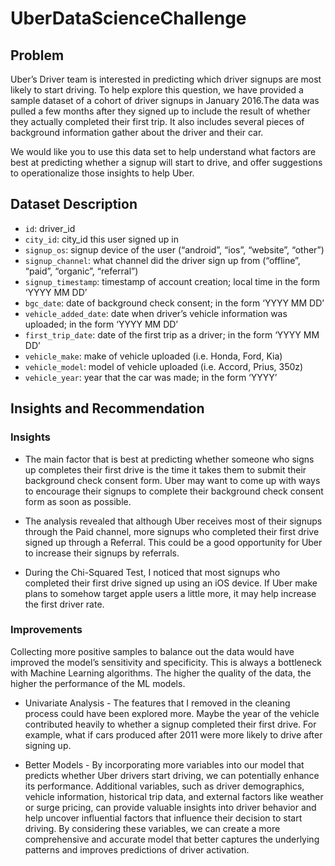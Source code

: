 # UberDataScienceChallenge

## Problem
Uber’s Driver team is interested in predicting which driver signups are most likely to start driving. To help explore this question, we have provided a sample dataset of a cohort of driver signups in January 2016.The data was pulled a few months after they signed up to include the result of whether they actually completed their first trip. It also includes several pieces of background information gather about the driver and their car.

We would like you to use this data set to help understand what factors are best at predicting whether a signup will start to drive, and offer suggestions to operationalize those insights to help Uber.

## Dataset Description
* `id`: driver_id
* `city_id`: city_id this user signed up in
* `signup_os`: signup device of the user (“android”, “ios”, “website”, “other”)
* `signup_channel`: what channel did the driver sign up from (“offline”, “paid”, “organic”, “referral”)
* `signup_timestamp`: timestamp of account creation; local time in the form ‘YYYY MM DD’
* `bgc_date`: date of background check consent; in the form ‘YYYY MM DD’
* `vehicle_added_date`: date when driver’s vehicle information was uploaded; in the form ‘YYYY MM DD’
* `first_trip_date`: date of the first trip as a driver; in the form ‘YYYY MM DD’
* `vehicle_make`: make of vehicle uploaded (i.e. Honda, Ford, Kia)
* `vehicle_model`: model of vehicle uploaded (i.e. Accord, Prius, 350z)
* `vehicle_year`: year that the car was made; in the form ‘YYYY’

## Insights and Recommendation
### Insights
* The main factor that is best at predicting whether someone who signs up completes their first drive is the time it takes them to submit their background check consent form. Uber may want to come up with ways to encourage their signups to complete their background check consent form as soon as possible.

* The analysis revealed that although Uber receives most of their signups through the Paid channel, more signups who completed their first drive signed up through a Referral. This could be a good opportunity for Uber to increase their signups by referrals.

* During the Chi-Squared Test, I noticed that most signups who completed their first drive signed up using an iOS device. If Uber make plans to somehow target apple users a little more, it may help increase the first driver rate.

### Improvements
Collecting more positive samples to balance out the data would have improved the model’s sensitivity and specificity. This is always a bottleneck with Machine Learning algorithms. The higher the quality of the data, the higher the performance of the ML models.

* Univariate Analysis - The features that I removed in the cleaning process could have been explored more. Maybe the year of the vehicle contributed heavily to whether a signup completed their first drive. For example, what if cars produced after 2011 were more likely to drive after signing up. 

* Better Models - By incorporating more variables into our model that predicts whether Uber drivers start driving, we can potentially enhance its performance. Additional variables, such as driver demographics, vehicle information, historical trip data, and external factors like weather or surge pricing, can provide valuable insights into driver behavior and help uncover influential factors that influence their decision to start driving. By considering these variables, we can create a more comprehensive and accurate model that better captures the underlying patterns and improves predictions of driver activation.
